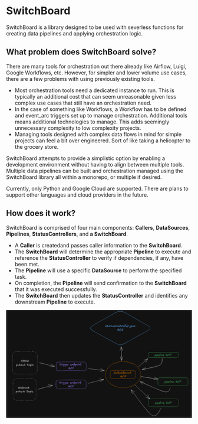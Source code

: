 # SwitchBoard

SwitchBoard is a library designed to be used with severless functions for creating data pipelines and applying orchestration logic.

## What problem does SwitchBoard solve?

There are many tools for orchestration out there already like Airflow, Luigi, Google Workflows, etc. However, for simpler and lower volume use cases, there are a few problems with using previously existing tools.
* Most orchestration tools need a dedicated instance to run. This is typically an additional cost that can seem unreasonable given less complex use cases that still have an orchestration need.
* In the case of something like Workflows, a Workflow has to be defined and event_arc triggers set up to manage orchestration. Additional tools means additional technologies to manage. This adds seemingly unnecessary complexity to low complexity projects.
* Managing tools designed with complex data flows in mind for simple projects can feel a bit over engineered. Sort of like taking a helicopter to the grocery store.  

SwitchBoard attempts to provide a simplistic option by enabling a development environment without having to align between multiple tools.  
Multiple data pipelines can be built and orchestration managed using the SwitchBoard library all within a monorepo, or multiple if desired.  
  
Currently, only Python and Google Cloud are supported. There are plans to support other languages and cloud providers in the future.  
## How does it work?

SwitchBoard is comprised of four main components: **Callers**, **DataSources**, **Pipelines**, **StatusControllers**, and **a SwitchBoard**.  
  
* A **Caller** is createdand passes caller information to the **SwitchBoard**.  
* The **SwitchBoard** will determine the appropriate **Pipeline** to execute and reference the **StatusController** to verify if dependencies, if any, have been met.  
* The **Pipeline** will use a specific **DataSource** to perform the specified task.  
* On completion, the **Pipeline** will send confirmation to the **SwitchBoard** that it was executed successfully.  
* The **SwitchBoard** then updates the **StatusController** and identifies any downstream **Pipeline** to execute.  
  
![Diagram](SwitchBoard.PNG)

